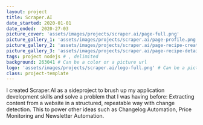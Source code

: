 ```yaml
---
layout: project
title: Scraper.AI
date_started: 2020-01-01
date_ended:  2020-27-03
picture_cover: 'assets/images/projects/scraper.ai/page-full.png' 
picture_gallery_1: 'assets/images/projects/scraper.ai/page-profile.png' 
picture_gallery_2: 'assets/images/projects/scraper.ai/page-recipe-creator.png' 
picture_gallery_3: 'assets/images/projects/scraper.ai/page-recipe-details.png' 
tags: project nodejs # , delimited
background: 263041 # Can be a color or a picture url
logo: 'assets/images/projects/scraper.ai/logo-full.png' # Can be a picture url or a name
class: project-template
---
```


I created Scraper.AI as a sideproject to brush up my application development skills and solve a problem that I was having before: Extracting content from a website in a structured, repeatable way with change detection. This to power other ideas such as Changelog Automation, Price Monitoring and Newsletter Automation.
